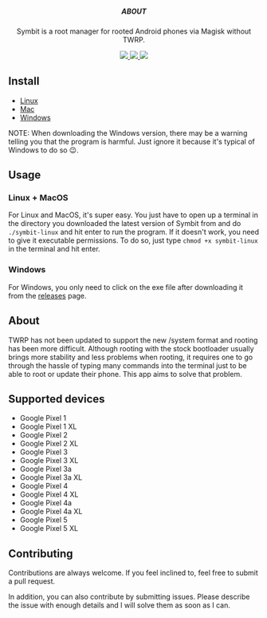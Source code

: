 <p align='center'>
  <h5 align='center'>ABOUT</h5>
  <p align='center'>
    Symbit is a root manager for rooted Android phones via Magisk without TWRP.
  </p>
</p>

<p align='center'>
  <a href='https://example.com'>
    <img src='https://img.shields.io/badge/stability-experimental-orange?style=for-the-badge'>
  </a>
  <a href='https://github.com/raphtlw/zorin/pulls'>
    <img src="https://img.shields.io/badge/PR's-welcome-limegreen?style=for-the-badge&logo=github">
  </a>
  <a href='https://example.com'>
    <img src='https://img.shields.io/badge/build-success-green?style=for-the-badge'>
  </a>
</p>

## Install

- [Linux](https://github.com/raphtlw/symbit/releases/latest/download/symbit-linux)
- [Mac](https://github.com/raphtlw/symbit/releases/latest/download/symbit-macos)
- [Windows](https://github.com/raphtlw/symbit/releases/latest/download/symbit-windows.exe)

NOTE: When downloading the Windows version, there may be a warning telling you that the program is harmful. Just ignore it because it's typical of Windows to do so 😉.

## Usage

### Linux + MacOS

For Linux and MacOS, it's super easy. You just have to open up a terminal in the directory you downloaded the latest version of Symbit from and do `./symbit-linux` and hit enter to run the program. If it doesn't work, you need to give it executable permissions. To do so, just type `chmod +x symbit-linux` in the terminal and hit enter.

### Windows

For Windows, you only need to click on the exe file after downloading it from the [releases](https://github.com/raphtlw/symbit/releases/latest/download/symbit-windows.exe) page.

## About

TWRP has not been updated to support the new /system format and rooting has been more difficult. Although rooting with the stock bootloader usually brings more stability and less problems when rooting, it requires one to go through the hassle of typing many commands into the terminal just to be able to root or update their phone. This app aims to solve that problem.

## Supported devices

- Google Pixel 1
- Google Pixel 1 XL
- Google Pixel 2
- Google Pixel 2 XL
- Google Pixel 3
- Google Pixel 3 XL
- Google Pixel 3a
- Google Pixel 3a XL
- Google Pixel 4
- Google Pixel 4 XL
- Google Pixel 4a
- Google Pixel 4a XL
- Google Pixel 5
- Google Pixel 5 XL

## Contributing

Contributions are always welcome. If you feel inclined to, feel free to submit a pull request.

In addition, you can also contribute by submitting issues. Please describe the issue with enough details and I will solve them as soon as I can.
